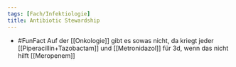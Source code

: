 ```yaml
---
tags: [Fach/Infektiologie]
title: Antibiotic Stewardship
---
```

- #FunFact Auf der [[Onkologie]] gibt es sowas nicht, da kriegt jeder [[Piperacillin+Tazobactam]] und [[Metronidazol]] für 3d, wenn das nicht hilft [[Meropenem]]